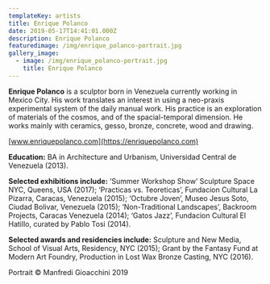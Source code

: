 ```yaml
---
templateKey: artists
title: Enrique Polanco
date: 2019-05-17T14:41:01.000Z
description: Enrique Polanco
featuredimage: /img/enrique_polanco-portrait.jpg
gallery_image:
  - image: /img/enrique_polanco-portrait.jpg
    title: Enrique Polanco
---
```

**Enrique Polanco** is a sculptor born in Venezuela currently working in Mexico City.  His work translates an interest in using a neo-praxis experimental system of the daily manual work.  His practice is an exploration of materials of the cosmos, and of the spacial-temporal dimension. He works mainly with ceramics, gesso, bronze, concrete, wood and drawing.

[www.enriquepolanco.com](https://enriquepolanco.com)

**Education:**  BA in Architecture and Urbanism, Universidad Central de Venezuela (2013).

**Selected exhibitions include:** ‘Summer Workshop Show’ Sculpture Space NYC, Queens, USA (2017); ‘Practicas vs. Teoreticas’, Fundacion Cultural La Pizarra, Caracas, Venezuela (2015); ‘Octubre Joven’, Museo Jesus Soto, Ciudad Bolivar, Venezuela (2015); ‘Non-Traditional Landscapes’, Backroom Projects, Caracas Venezuela (2014); ‘Gatos Jazz’, Fundacion Cultural El Hatillo, curated by Pablo Tosi (2014).

**Selected awards and residencies include:** Sculpture and New Media, School of Visual Arts, Residency, NYC (2015); Grant by the Fantasy Fund at Modern Art Foundry, Production in Lost Wax Bronze Casting, NYC (2016).



Portrait © Manfredi Gioacchini 2019

